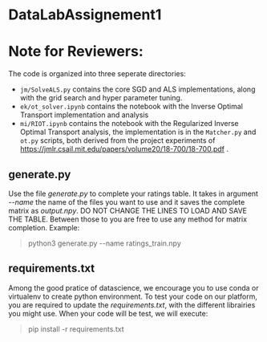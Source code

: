 # DataLabAssignement1

# Note for Reviewers:

The code is organized into three seperate directories:
- `jm/SolveALS.py` contains the core SGD and ALS implementations, along with the grid search and hyper parameter tuning.
- `ek/ot_solver.ipynb` contains the notebook with the Inverse Optimal Transport implementation and analysis
- `mi/RIOT.ipynb` contains the notebook with the Regularized Inverse Optimal Transport analysis, the implementation is in the `Matcher.py` and `ot.py` scripts, both derived from the project experiments of https://jmlr.csail.mit.edu/papers/volume20/18-700/18-700.pdf .

## generate.py
Use the file *generate.py* to complete your ratings table. 
It takes in argument *--name* the name of the files you want to use and it saves the complete matrix as *output.npy*.
DO NOT CHANGE THE LINES TO LOAD AND SAVE THE TABLE. Between those to you are free to use any method for matrix completion. 
Example:
  > python3 generate.py --name ratings_train.npy

## requirements.txt
Among the good pratice of datascience, we encourage you to use conda or virtualenv to create python environment. 
To test your code on our platform, you are required to update the *requirements.txt*, with the different librairies you might use. 
When your code will be test, we will execute: 
  > pip install -r requirements.txt
